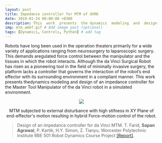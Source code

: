```yaml
---
layout: post
title: Impedance controller for MTM of dVRK
date: 2019-01-24 00:00:00 +0300
description: This  work  presents  the dynamics  modeling  and  design  of  an  impedance  controller  for the  Master  Tool  Manipulator(MTM) of  the  da  Vinci  Robot Kit(dVRK) in  a  simulated  environment. 
img: mtm_ambf.gif # Add image post (optional)
tags: [Dynamics, Controls, Python] # add tag
---
```

Robots   have   long   been   used   in   the   operation theaters  primarily  for  a  wide  variety  of  applications  ranging from  neurosurgery  to  laparoscopic  surgery.  This  demands  aregulated force control between the manipulator and the tissues in  which  the  robot  interacts.  Although  the  da  Vinci  Surgical Robot  has  risen  as  a  pioneering  tool  in  the  field  of  minimally invasive  surgery,  the  platform  lacks  a  controller  that  governs the  interaction  of  the  robot’s  end  effector  with  its  surrounding environment  in  a  compliant  manner.  This  work  presents  thedynamics  modeling  and  design  of  an  impedance  controller  for the  Master  Tool  Manipulator  of  the  da  Vinci  robot  in  a  simulated  environment.

<p align="center">
    <img src="{{site.baseurl}}/assets/img/mtm_ambf.gif">
     <figcaption align="center"> MTM subjected to external disturbance with high stifness in XY Plane of end-effector's motion resulting in hybrid Force-motion control of the robot. </figcaption>
</p>

>Design of an impedance controller for da Vinci MTM. T. Farid, **Sapan Agrawal**, P. Kartik, H.Y. Simon, Z. Tianyu, Worcester Polytechnic Institute RBE 501 Robot Dynamics Course Project [[Report]]({{site.baseurl}}/assets/img/icp.gifassets/pdf/Design_of_Impedence_controller_for_the_da_Vinci_MTM.pdf).
